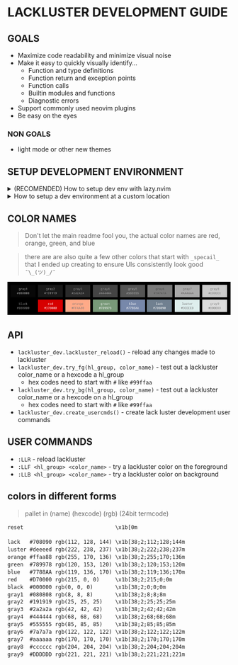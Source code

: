 # LACKLUSTER DEVELOPMENT GUIDE

## GOALS
* Maximize code readability and minimize visual noise
* Make it easy to quickly visually identify...
  * Function and type definitions
  * Function return and exception points
  * Function calls
  * Builtin modules and functions
  * Diagnostic errors
* Support commonly used neovim plugins
* Be easy on the eyes

### NON GOALS
* light mode or other new themes

## SETUP DEVELOPMENT ENVIRONMENT

<details>

<summary>(RECOMENDED) How to setup dev env with lazy.nvim</summary>

1. fork this repository
2. create a directory where you want to develop neovim plugins
  * like `mkdir ~/code/neovim_dev`
3. add your directory to you lazy.nvim `setup()`
``` lua
require("lazy").setup(
    -- ...your config 
    {
        dev = {
            path = "~/code/neovim_dev",
        },
    },
)
```
4. clone your fork into your development direcotry
  * `cd ~/code/neovim_dev`
  * `git clone <your fork>`

5. setup your lazy plugin for lackluster to use `dev = true`
  * it will now look in your dev directory
```lua
-- setup your lazy plugin config with dev = true
return {
    "slugbyte/lackluster.nvim",
    dependencies = {
        -- NOTE: plenary.nvim is required for lackluster_reload() to work
        "nvim-lua/plenary.nvim",
    },
    lazy = false,
    dev = true,
    priority = 1000, -- make sure to load this before all the other start plugins
    init = function()
        local lackluster = require("lackluster")
        lackluster.dev.create_usercmds()
        vim.cmd.colorscheme("lackluster")
    end,
}
```
</details>

<details>

<summary>How to setup a dev environment at a custom location</summary>

1. fork this repository
2. create a directory where you want to develop neovim plugins 
  * like `mkdir ~/code/neovim_dev`
3. add your directory to the vim runtime path
  * `vim.opt.runtimepath:append(',~/code/neovim_dev')`
4. clone your fork into your development direcotry
  * `cd ~/code/neovim_dev`
  * `git clone <your fork>`
4. use your package manager to install `nvim-lua/plenary.nvim` a dependency of
   `lackluster_reload()`
5. load the dev lib and user commands
```lua
local lackluster = require("lackluster")
lackluster.dev.create_usercmds()
```
</details>

## COLOR NAMES
> Don't let the main readme fool you, the actual color names are red, orange, green, and blue

> there are are also quite a few other colors that start with `_specail_`
> that I ended up creating to ensure UIs consistently look good `¯\_(ツ)_/¯`

![](./asset/img/lackluster-pallet-dev.png)

## API
* `lackluster_dev.lackluster_reload()` - reload any changes made to lackluster
* `lackluster_dev.try_fg(hl_group, color_name)` - test out a lackluster color\_name or a hexcode a hl\_group
  * hex codes need to start with `#` like `#99ffaa`
* `lackluster_dev.try_bg(hl_group, color_name)` - test out a lackluster color\_name or a hexcode on a hl\_group
  * hex codes need to start with `#` like `#99ffaa`
* `lackluster_dev.create_usercmds()` - create lack luster development user commands

## USER COMMANDS
* `:LLR` - reload lackluster
* `:LLF <hl_group> <color_name>` - try a lackluster color on the foreground
* `:LLB <hl_group> <color_name>` - try a lackluster color on background

## colors in different forms
> pallet in (name) (hexcode) (rgb) (24bit termcode)

```txt 
reset                             \x1b[0m

lack   #708090 rgb(112, 128, 144) \x1b[38;2;112;128;144m
luster #deeeed rgb(222, 238, 237) \x1b[38;2;222;238;237m
orange #ffaa88 rgb(255, 170, 136) \x1b[38;2;255;170;136m
green  #789978 rgb(120, 153, 120) \x1b[38;2;120;153;120m
blue   #7788AA rgb(119, 136, 170) \x1b[38;2;119;136;170m
red    #D70000 rgb(215, 0, 0)     \x1b[38;2;215;0;0m
black  #000000 rgb(0, 0, 0)       \x1b[38;2;0;0;0m
gray1  #080808 rgb(8, 8, 8)       \x1b[38;2;8;8;8m
gray2  #191919 rgb(25, 25, 25)    \x1b[38;2;25;25;25m
gray3  #2a2a2a rgb(42, 42, 42)    \x1b[38;2;42;42;42m
gray4  #444444 rgb(68, 68, 68)    \x1b[38;2;68;68;68m
gray5  #555555 rgb(85, 85, 85)    \x1b[38;2;85;85;85m
gray6  #7a7a7a rgb(122, 122, 122) \x1b[38;2;122;122;122m
gray7  #aaaaaa rgb(170, 170, 170) \x1b[38;2;170;170;170m
gray8  #cccccc rgb(204, 204, 204) \x1b[38;2;204;204;204m
gray9  #DDDDDD rgb(221, 221, 221) \x1b[38;2;221;221;221m
```
